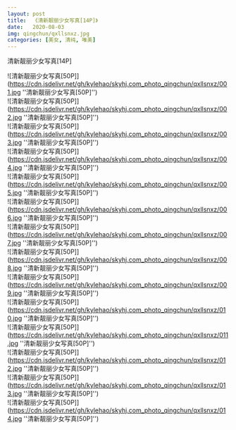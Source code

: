 ```yaml
---
layout: post
title:  《清新靓丽少女写真[14P]》
date:   2020-08-03
img: qingchun/qxllsnxz.jpg
categories: [美女, 清纯, 唯美]
---
```


清新靓丽少女写真[14P]

![清新靓丽少女写真[50P]](https://cdn.jsdelivr.net/gh/kylehao/skyhj.com_photo_qingchun/qxllsnxz/001.jpg ''清新靓丽少女写真[50P]'') <br>
![清新靓丽少女写真[50P]](https://cdn.jsdelivr.net/gh/kylehao/skyhj.com_photo_qingchun/qxllsnxz/002.jpg ''清新靓丽少女写真[50P]'') <br>
![清新靓丽少女写真[50P]](https://cdn.jsdelivr.net/gh/kylehao/skyhj.com_photo_qingchun/qxllsnxz/003.jpg ''清新靓丽少女写真[50P]'') <br>
![清新靓丽少女写真[50P]](https://cdn.jsdelivr.net/gh/kylehao/skyhj.com_photo_qingchun/qxllsnxz/004.jpg ''清新靓丽少女写真[50P]'') <br>
![清新靓丽少女写真[50P]](https://cdn.jsdelivr.net/gh/kylehao/skyhj.com_photo_qingchun/qxllsnxz/005.jpg ''清新靓丽少女写真[50P]'') <br>
![清新靓丽少女写真[50P]](https://cdn.jsdelivr.net/gh/kylehao/skyhj.com_photo_qingchun/qxllsnxz/006.jpg ''清新靓丽少女写真[50P]'') <br>
![清新靓丽少女写真[50P]](https://cdn.jsdelivr.net/gh/kylehao/skyhj.com_photo_qingchun/qxllsnxz/007.jpg ''清新靓丽少女写真[50P]'') <br>
![清新靓丽少女写真[50P]](https://cdn.jsdelivr.net/gh/kylehao/skyhj.com_photo_qingchun/qxllsnxz/008.jpg ''清新靓丽少女写真[50P]'') <br>
![清新靓丽少女写真[50P]](https://cdn.jsdelivr.net/gh/kylehao/skyhj.com_photo_qingchun/qxllsnxz/009.jpg ''清新靓丽少女写真[50P]'') <br>
![清新靓丽少女写真[50P]](https://cdn.jsdelivr.net/gh/kylehao/skyhj.com_photo_qingchun/qxllsnxz/010.jpg ''清新靓丽少女写真[50P]'') <br>
![清新靓丽少女写真[50P]](https://cdn.jsdelivr.net/gh/kylehao/skyhj.com_photo_qingchun/qxllsnxz/011.jpg ''清新靓丽少女写真[50P]'') <br>
![清新靓丽少女写真[50P]](https://cdn.jsdelivr.net/gh/kylehao/skyhj.com_photo_qingchun/qxllsnxz/012.jpg ''清新靓丽少女写真[50P]'') <br>
![清新靓丽少女写真[50P]](https://cdn.jsdelivr.net/gh/kylehao/skyhj.com_photo_qingchun/qxllsnxz/013.jpg ''清新靓丽少女写真[50P]'') <br>
![清新靓丽少女写真[50P]](https://cdn.jsdelivr.net/gh/kylehao/skyhj.com_photo_qingchun/qxllsnxz/014.jpg ''清新靓丽少女写真[50P]'') <br>
